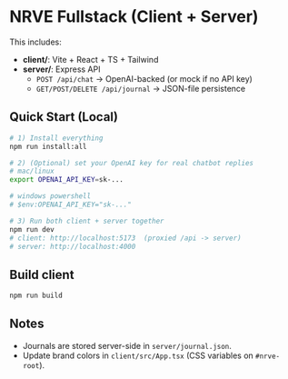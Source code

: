 # NRVE Fullstack (Client + Server)

This includes:
- **client/**: Vite + React + TS + Tailwind
- **server/**: Express API
  - `POST /api/chat` → OpenAI-backed (or mock if no API key)
  - `GET/POST/DELETE /api/journal` → JSON-file persistence

## Quick Start (Local)
```bash
# 1) Install everything
npm run install:all

# 2) (Optional) set your OpenAI key for real chatbot replies
# mac/linux
export OPENAI_API_KEY=sk-...

# windows powershell
# $env:OPENAI_API_KEY="sk-..."

# 3) Run both client + server together
npm run dev
# client: http://localhost:5173  (proxied /api -> server)
# server: http://localhost:4000
```

## Build client
```bash
npm run build
```

## Notes
- Journals are stored server-side in `server/journal.json`.
- Update brand colors in `client/src/App.tsx` (CSS variables on `#nrve-root`).

